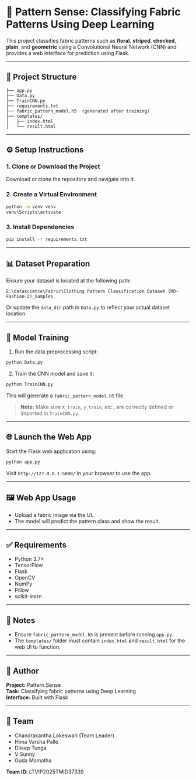 # 🧵 Pattern Sense: Classifying Fabric Patterns Using Deep Learning

This project classifies fabric patterns such as **floral**, **striped**, **checked**, **plain**, and **geometric** using a Convolutional Neural Network (CNN) and provides a web interface for prediction using Flask.

---

## 📁 Project Structure

```
├── app.py
├── Data.py
├── TrainCNN.py
├── requirements.txt
├── fabric_pattern_model.h5  (generated after training)
├── templates/
│   ├── index.html
│   └── result.html
```

---

## ⚙️ Setup Instructions

### 1. Clone or Download the Project

Download or clone the repository and navigate into it.

### 2. Create a Virtual Environment

```bash
python -m venv venv
venv\Scripts\activate
```

### 3. Install Dependencies

```bash
pip install -r requirements.txt
```

---

## 📊 Dataset Preparation

Ensure your dataset is located at the following path:

```
E:\datascience\Fabric\Clothing Pattern Classification Dataset (MD-Fashion-2)_Samples
```

Or update the `data_dir` path in `Data.py` to reflect your actual dataset location.

---

## 🧠 Model Training

1. Run the data preprocessing script:

```bash
python Data.py
```

2. Train the CNN model and save it:

```bash
python TrainCNN.py
```

This will generate a `fabric_pattern_model.h5` file.

> **Note:** Make sure `X_train`, `y_train`, etc., are correctly defined or imported in `TrainCNN.py`.

---

## 🌐 Launch the Web App

Start the Flask web application using:

```bash
python app.py
```

Visit `http://127.0.0.1:5000/` in your browser to use the app.

---

## 🖼️ Web App Usage

- Upload a fabric image via the UI.
- The model will predict the pattern class and show the result.

---

## ✅ Requirements

- Python 3.7+
- TensorFlow
- Flask
- OpenCV
- NumPy
- Pillow
- scikit-learn

---

## 📌 Notes

- Ensure `fabric_pattern_model.h5` is present before running `app.py`.
- The `templates/` folder must contain `index.html` and `result.html` for the web UI to function.

---

## 🧵 Author

**Project:** Pattern Sense  
**Task:** Classifying fabric patterns using Deep Learning  
**Interface:** Built with Flask

---

## 👥 Team

- Chandrakantha Lokeswari (Team Leader)  
- Hima Varsha Palle  
- Dileep Tunga  
- V Sunny  
- Guda Mamatha  

**Team ID**: LTVIP2025TMID37339
